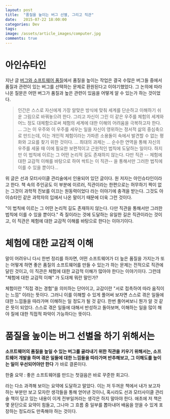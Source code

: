 ```yaml
---
layout: post
title:  "품질을 높이는 버그 선별, 그리고 직관"
date:   2015-07-22 18:00:00
categories: Dev
tags: 
image: /assets/article_images/computer.jpg
comments: true
---
```

# 아인슈타인
지난 글 [버그와 소프트웨어 품질](/dev/2015/07/14/Bug_and_Software_Quality.html)에서 품질을 높이는 작업은 결국 수많은 버그들 중에서 품질과 관련이 있는 버그를 선택하는 문제로 환원된다고 이야기했었다. 그 논의에 따라 나온 질문은 어떤 버그가 품질과 높은 관련이 있음을 어떻게 알 수 있는가 하는 것이었다.

> 인간은 스스로 자신에게 가장 알맞은 방식에 맞춰 세계를 단순하고 이해하기 쉬운 그림으로 바꿔놓으려 한다. 그리고 자신이 그린 이 같은 우주를 체험의 세계와 어느 정도 대체함으로써 체험의 세계에 대한 이해의 어려움을 극복하고자 한다. ... 그는 이 우주와 이 우주를 세우는 일을 자신이 영위하는 정서적 삶의 중심축으로 만드는데, 이는 개인적 체험이라는 가파른 소용돌이 속에서 발견할 수 없는 평화와 고요를 찾기 위한 것이다. ... 최대의 과제는 ... 순수한 연역을 통해 자신의 우주를 세울 때 이에 필요한 보편적이고 근원적인 법칙에 도달하는 일이다. 하지만 이 법칙에 이르는 그 어떤 논리적 길도 존재하지 않는다. 다만 직관 -- 체험에 대한 교감적 이해를 바탕으로 하여 싹트는 이 직관-- 을 통해서만 그러한 법칙에 이를 수 있을 뿐이다...

위 글은 선과 모터사이클 관리술에서 인용되어 있던 글이다. 원 저자는 아인슈타인이라고 한다. 책 속의 주인공도 이 부분에 이르러, 직관이라는 한편으로는 허무하기 짝이 없는 그것이 과학적 진보를 이끄는 원동력이었다 라는 이야기에 충격을 받는다. 그것도 아이슈타인 같은 과학자의 입에서 나온 말이기 때문에 더욱 그런 것이다.

"이 법칙에 이르는 그 어떤 논리적 길도 존재하지 않는다. 다만 직관을 통해서만 그러한 법칙에 이를 수 있을 뿐이다." 즉 질이라는 것에 도달하는 유일한 길은 직관이라는 것이고, 이 직관은 체험에 대한 교감적 이해를 바탕으로 한다는 이야기이다.

# 체험에 대한 교감적 이해
말이 어려우니 다시 한번 정리를 하자면, 어떤 소프트웨어가 더 높은 품질을 가지는가 또는 어떻게 하면 좋은 품질의 소프트웨어를 만들 수 있는가 하는 문제는 전적으로 직관에 달린 것이고, 이 직관은 체험에 대한 교감적 이해가 많아야 한다는 이야기이다. 그런데 "체험에 대한 교감적 이해" 가 도대체 뭐란 말인가?

체험이란 "직접 겪는 경험"을 의미하는 단어이고, 교감이란 "서로 접촉하여 따라 움직이는 느낌" 이라는 뜻이다. 그러니 이를 이해할 수 있게 풀어써 보자면 스스로 겪은 일들에 대한 느낌들을 따라가며 이해하는 일 정도가 될 것 같다. 한번 풀어써보니 뭔가 알 것 같은 뜻이 되었다. 스스로 겪은 일들에 대해서 반성하고 돌아보며, 이해하는 일을 많이 해야 질에 대한 직접적 파악이 가능하다는 뜻이다.

# 품질을 높이는 버그 선별을 하기 위해서는
**소프트웨어의 품질을 높일 수 있는 버그를 골라내기 위한 직관을 키우기 위해서는, 소프트웨어 개발을 하며 겪은 일들에 대한 느낌들을 따라가며 반추해보고, 그 이해도를 높이는 일이 우선되어야만 한다** 가 바로 결론이다.

한줄 요약 : 좋은 소프트웨어를 만드는 첫걸음은 바로 꾸준한 회고다.

라는 다소 과격해 보이는 요약에 도달하고 말았다. 이는 저 두꺼운 책에서 내가 보고자 하는 부분만 보고 모자란 생각들을 통해 얻어낸 것이니, 혹시라도 선과 모터사이클 관리술 책이 담고 있는 내용이 이게 전부일꺼라는 생각은 하지 말아야 한다. 애초에 저 책은 몇 문단으로 요약이 힘들고, 그나마 그 흐름 중 일부를 뽑아내어 배움을 얻을 수 있게 포장하는 정도라도 만족해야 하는 것이다.
